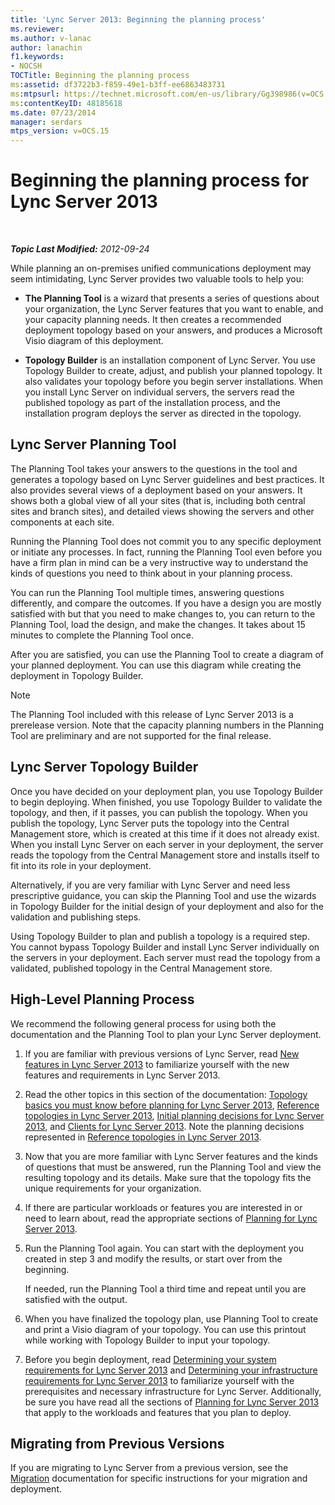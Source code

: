 ```yaml
---
title: 'Lync Server 2013: Beginning the planning process'
ms.reviewer: 
ms.author: v-lanac
author: lanachin
f1.keywords:
- NOCSH
TOCTitle: Beginning the planning process
ms:assetid: df3722b3-f859-49e1-b3ff-ee6863483731
ms:mtpsurl: https://technet.microsoft.com/en-us/library/Gg398986(v=OCS.15)
ms:contentKeyID: 48185618
ms.date: 07/23/2014
manager: serdars
mtps_version: v=OCS.15
---
```


<div data-xmlns="http://www.w3.org/1999/xhtml">

<div class="topic" data-xmlns="http://www.w3.org/1999/xhtml" data-msxsl="urn:schemas-microsoft-com:xslt" data-cs="http://msdn.microsoft.com/">

<div data-asp="http://msdn2.microsoft.com/asp">

# Beginning the planning process for Lync Server 2013

</div>

<div id="mainSection">

<div id="mainBody">

<span> </span>

_**Topic Last Modified:** 2012-09-24_

While planning an on-premises unified communications deployment may seem intimidating, Lync Server provides two valuable tools to help you:

  - **The Planning Tool** is a wizard that presents a series of questions about your organization, the Lync Server features that you want to enable, and your capacity planning needs. It then creates a recommended deployment topology based on your answers, and produces a Microsoft Visio diagram of this deployment.

  - **Topology Builder** is an installation component of Lync Server. You use Topology Builder to create, adjust, and publish your planned topology. It also validates your topology before you begin server installations. When you install Lync Server on individual servers, the servers read the published topology as part of the installation process, and the installation program deploys the server as directed in the topology.

<div>

## Lync Server Planning Tool

The Planning Tool takes your answers to the questions in the tool and generates a topology based on Lync Server guidelines and best practices. It also provides several views of a deployment based on your answers. It shows both a global view of all your sites (that is, including both central sites and branch sites), and detailed views showing the servers and other components at each site.

Running the Planning Tool does not commit you to any specific deployment or initiate any processes. In fact, running the Planning Tool even before you have a firm plan in mind can be a very instructive way to understand the kinds of questions you need to think about in your planning process.

You can run the Planning Tool multiple times, answering questions differently, and compare the outcomes. If you have a design you are mostly satisfied with but that you need to make changes to, you can return to the Planning Tool, load the design, and make the changes. It takes about 15 minutes to complete the Planning Tool once.

After you are satisfied, you can use the Planning Tool to create a diagram of your planned deployment. You can use this diagram while creating the deployment in Topology Builder.

<div>


> [!NOTE]  
> The Planning Tool included with this release of Lync Server 2013 is a prerelease version. Note that the capacity planning numbers in the Planning Tool are preliminary and are not supported for the final release.



</div>

</div>

<div>

## Lync Server Topology Builder

Once you have decided on your deployment plan, you use Topology Builder to begin deploying. When finished, you use Topology Builder to validate the topology, and then, if it passes, you can publish the topology. When you publish the topology, Lync Server puts the topology into the Central Management store, which is created at this time if it does not already exist. When you install Lync Server on each server in your deployment, the server reads the topology from the Central Management store and installs itself to fit into its role in your deployment.

Alternatively, if you are very familiar with Lync Server and need less prescriptive guidance, you can skip the Planning Tool and use the wizards in Topology Builder for the initial design of your deployment and also for the validation and publishing steps.

Using Topology Builder to plan and publish a topology is a required step. You cannot bypass Topology Builder and install Lync Server individually on the servers in your deployment. Each server must read the topology from a validated, published topology in the Central Management store.

</div>

<div>

## High-Level Planning Process

We recommend the following general process for using both the documentation and the Planning Tool to plan your Lync Server deployment.

1.  If you are familiar with previous versions of Lync Server, read [New features in Lync Server 2013](lync-server-2013-new-features.md) to familiarize yourself with the new features and requirements in Lync Server 2013.

2.  Read the other topics in this section of the documentation: [Topology basics you must know before planning for Lync Server 2013](lync-server-2013-topology-basics-you-must-know-before-planning.md), [Reference topologies in Lync Server 2013](lync-server-2013-reference-topologies.md), [Initial planning decisions for Lync Server 2013](lync-server-2013-initial-planning-decisions.md), and [Clients for Lync Server 2013](lync-server-2013-clients.md). Note the planning decisions represented in [Reference topologies in Lync Server 2013](lync-server-2013-reference-topologies.md).

3.  Now that you are more familiar with Lync Server features and the kinds of questions that must be answered, run the Planning Tool and view the resulting topology and its details. Make sure that the topology fits the unique requirements for your organization.

4.  If there are particular workloads or features you are interested in or need to learn about, read the appropriate sections of [Planning for Lync Server 2013](lync-server-2013-planning.md).

5.  Run the Planning Tool again. You can start with the deployment you created in step 3 and modify the results, or start over from the beginning.
    
    If needed, run the Planning Tool a third time and repeat until you are satisfied with the output.

6.  When you have finalized the topology plan, use Planning Tool to create and print a Visio diagram of your topology. You can use this printout while working with Topology Builder to input your topology.

7.  Before you begin deployment, read [Determining your system requirements for Lync Server 2013](lync-server-2013-determining-your-system-requirements.md) and [Determining your infrastructure requirements for Lync Server 2013](lync-server-2013-determining-your-infrastructure-requirements.md) to familiarize yourself with the prerequisites and necessary infrastructure for Lync Server. Additionally, be sure you have read all the sections of [Planning for Lync Server 2013](lync-server-2013-planning.md) that apply to the workloads and features that you plan to deploy.

</div>

<div>

## Migrating from Previous Versions

If you are migrating to Lync Server from a previous version, see the [Migration](migration.md) documentation for specific instructions for your migration and deployment.

</div>

</div>

<span> </span>

</div>

</div>

</div>

